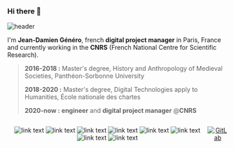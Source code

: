 ### Hi there 👋


![header](https://capsule-render.vercel.app/api?type=waving&color=gradient&height=150&section=header&text=Hi%20there%20👋&animation=fadeIn&fontSize=50&fontAlign=50&fontAlignY=30)

I'm **Jean-Damien Généro**, french **digital project manager** in Paris, France and currently working in the **CNRS** (French National Centre for Scientific Research).

> **2016-2018 :** Master's degree, History and Anthropology of Medieval Societies, Panthéon-Sorbonne University
> 
> **2018-2020 :** Master's degree, Digital Technologies apply to Humanities, École nationale des chartes
> 
> **2020-now :** **engineer** and **digital project manager** @**CNRS**


<div align="center">
  <div style="display: flex;"flex-direction: "column;">
    
![link text](https://img.shields.io/static/v1?label=&message=tex&color=138a07) ![link text](https://img.shields.io/static/v1?label=&message=HTML&color=CE5535) ![link text](https://img.shields.io/static/v1?label=&message=CSS&color=304CDC) ![link text](https://img.shields.io/static/v1?label=&message=Python&color=F3E050) ![link text](https://img.shields.io/static/v1?label=&message=PHP&color=7475A9) ![link text](https://img.shields.io/static/v1?label=&message=XML&color=ff6600) ![link text](https://img.shields.io/static/v1?label=&message=PHP&color=7475A9) ![link text](https://img.shields.io/static/v1?label=&message=XSLT&color=007a00)
 
 
[![GitLab](https://img.shields.io/badge/gitlab-%23181717.svg?style=for-the-badge&logo=gitlab&logoColor=white)](https://gitlab.huma-num.fr/jgenero)
      </div>
</div>

